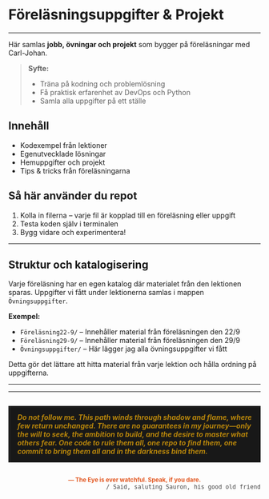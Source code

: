 
# Föreläsningsuppgifter & Projekt

---

Här samlas **jobb, övningar och projekt** som bygger på föreläsningar med Carl-Johan.

> **Syfte:**
> - Träna på kodning och problemlösning
> - Få praktisk erfarenhet av DevOps och Python
> - Samla alla uppgifter på ett ställe

## Innehåll

- Kodexempel från lektioner
- Egenutvecklade lösningar
- Hemuppgifter och projekt
- Tips & tricks från föreläsningarna

## Så här använder du repot

1. Kolla in filerna – varje fil är kopplad till en föreläsning eller uppgift
2. Testa koden själv i terminalen
3. Bygg vidare och experimentera!

---

## Struktur och katalogisering

Varje föreläsning har en egen katalog där materialet från den lektionen sparas. Uppgifter vi fått under lektionerna samlas i mappen `Övningsuppgifter`.

**Exempel:**

- `Föreläsning22-9/` – Innehåller material från föreläsningen den 22/9
- `Föreläsning29-9/` – Innehåller material från föreläsningen den 29/9
- `Övningsuppgifter/` – Här lägger jag alla övningsuppgifter vi fått

Detta gör det lättare att hitta material från varje lektion och hålla ordning på uppgifterna.

---



---



<blockquote style="font-style:italic; color:#b8860b; border-left: 4px solid #222; background: #181818; padding: 1em; margin: 2em 0;">
<b>Do not follow me. This path winds through shadow and flame, where few return unchanged. There are no guarantees in my journey—only the will to seek, the ambition to build, and the desire to master what others fear. One code to rule them all, one repo to find them, one commit to bring them all and in the darkness bind them.</b>
</blockquote>

<div align="center" style="color:#e25822; font-weight:bold;">
<sub>— The Eye is ever watchful. Speak, if you dare.</sub>
</div>

<div align="right" style="font-family:monospace; color:#444;">
<sub>/ Said, saluting Sauron, his good old friend</sub>
</div>

